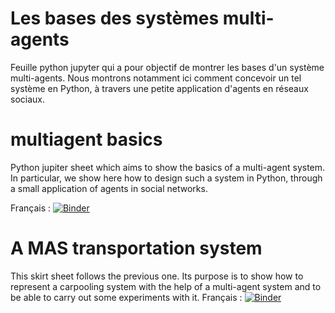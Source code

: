 # Les bases des systèmes multi-agents

Feuille python jupyter qui a pour objectif de montrer les bases d'un système multi-agents. 
Nous montrons notamment ici comment concevoir un tel système en Python, à travers une petite application d'agents en réseaux sociaux.

# multiagent basics

Python jupiter sheet which aims to show the basics of a multi-agent system. 
In particular, we show here how to design such a system in Python, through a small application of agents in social networks.

Français : [![Binder](https://mybinder.org/badge_logo.svg)](https://mybinder.org/v2/gh/cristal-smac/mas_basics.git/master?filepath=mas_basics_fr.ipynb)

# A MAS transportation system

This skirt sheet follows the previous one. Its purpose is to show how to represent a carpooling system with the help of a multi-agent system and to be able to carry out some experiments with it.
Français : [![Binder](https://mybinder.org/badge_logo.svg)](https://mybinder.org/v2/gh/cristal-smac/mas_transportation_fr.git/master?filepath=mas_transportation_fr.ipynb)

